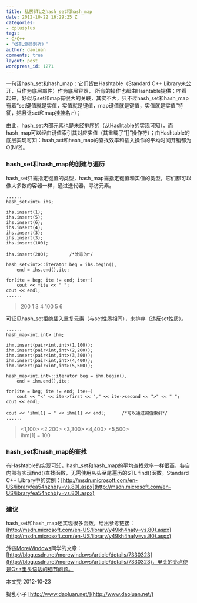 ```yaml
---
title: 私房STL之hash_set和hash_map
date: 2012-10-22 16:29:25 Z
categories:
- cplusplus
tags:
- C/C++
- "《STL源码剖析》"
author: daoluan
comments: true
layout: post
wordpress_id: 1271
---
```


一句话hash_set和hash_map：它们皆由Hashtable（Standard C++ Library未公开，只作为底层部件）作为底层容器， 所有的操作也都由Hashtable提供；咋看起来，好似与set和map有很大的关联，其实不大，只不过hash_set和hash_map有着“set键值就是实值，实值就是键值，map键值就是键值，实值就是实值”特征，姑且让set和map挂挂名:-)；

由此，hash_set内部元素也是未经排序的（从Hashtable的实现可知），而hash_map可以经由键值索引其对应实值（其重载了“[]”操作符）；由Hashtable的底层实现可知：hash_set和hash_map的查找效率和插入操作的平均时间开销都为O(N/2)。

<!-- more -->


### hash_set和hash_map的创建与遍历


hash_set只需指定键值的类型，hash_map需指定键值和实值的类型。它们都可以像大多数的容器一样，通过迭代器，寻访元素。


    ......
    hash_set<int> ihs;

    ihs.insert(1);
    ihs.insert(5);
    ihs.insert(6);
    ihs.insert(4);
    ihs.insert(3);
    ihs.insert(3);
    ihs.insert(100);

    ihs.insert(200);		/*故意的*/

    hash_set<int>::iterator beg = ihs.begin(),
    	end = ihs.end(),ite;

    for(ite = beg; ite != end; ite++)
    	cout << *ite << " ";
    cout << endl;
    ......




<blockquote>200 1 3 4 100 5 6</blockquote>


可证见hash_set拒绝插入重复元素（与set性质相同），未排序（违反set性质）。


    ......
    hash_map<int,int> ihm;

    ihm.insert(pair<int,int>(1,100));
    ihm.insert(pair<int,int>(2,200));
    ihm.insert(pair<int,int>(3,300));
    ihm.insert(pair<int,int>(4,400));
    ihm.insert(pair<int,int>(5,500));

    hash_map<int,int>::iterator beg = ihm.begin(),
    	end = ihm.end(),ite;

    for(ite = beg; ite != end; ite++)
    	cout << "<" << ite->first << "," << ite->second << ">" << " ";
    cout << endl;

    cout << "ihm[1] = " << ihm[1] << endl;		/*可以通过键值索引*/
    ......




<blockquote><p>&lt;1,100&gt; &lt;2,200&gt; &lt;3,300&gt; &lt;4,400&gt; &lt;5,500&gt;<br>
ihm[1] = 100</p></blockquote>




### hash_set和hash_map的查找


有Hashtable的实现可知，hash_set和hash_map的平均查找效率一样很高，各自内部有实现find()查找函数，无需使用从头至尾遍历的STL <algorithm>find()函数。Standard C++ Library中的实例：[http://msdn.microsoft.com/en-US/library/ea54hzhb(v=vs.80).aspx](http://msdn.microsoft.com/en-US/library/ea54hzhb(v=vs.80).aspx)


### 建议


hash_set和hash_map还实现很多函数，给出参考链接：[http://msdn.microsoft.com/en-US/library/y49kh4ha(v=vs.80).aspx](http://msdn.microsoft.com/en-US/library/y49kh4ha(v=vs.80).aspx)

外链[MoreWindows](http://blog.csdn.net/morewindows/)同学的文章：[http://blog.csdn.net/morewindows/article/details/7330323](http://blog.csdn.net/morewindows/article/details/7330323)，里头的亮点便是C++里头语法的细节问题。

本文完 2012-10-23

捣乱小子 [http://www.daoluan.net/](http://www.daoluan.net/)
